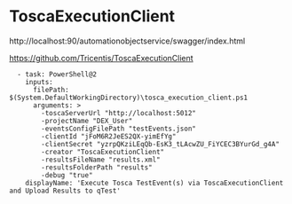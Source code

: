 # ToscaExecutionClient

http://localhost:90/automationobjectservice/swagger/index.html

https://github.com/Tricentis/ToscaExecutionClient

      - task: PowerShell@2
        inputs:
          filePath: $(System.DefaultWorkingDirectory)\tosca_execution_client.ps1
          arguments: >
            -toscaServerUrl "http://localhost:5012"
            -projectName "DEX_User"
            -eventsConfigFilePath "testEvents.json"
            -clientId "jFoM6R2JeES2QX-yimEfYg"
            -clientSecret "yzrpQKziLEqQb-EsK3_tLAcwZU_FiYCEC3BYurGd_g4A"
            -creator "ToscaExecutionClient"
            -resultsFileName "results.xml"
            -resultsFolderPath "results"
            -debug "true"
        displayName: 'Execute Tosca TestEvent(s) via ToscaExecutionClient and Upload Results to qTest'

